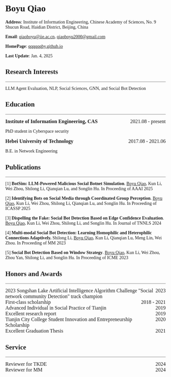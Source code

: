 <style>
body {
    font-family: "Times New Roman", sans-serif;
}
</style>


# **Boyu Qiao**

**Address**: Institute of Information Engineering, Chinese Academy of Sciences, No. 9 Shucun Road, Haidian District, Beijing, China

**Email**: [qiaoboyu@iie.ac.cn](qiaoboyu@iie.ac.cn), [qiaoboyu2000@gmail.com](qiaoboyu2000@gmail.com)

**HomePage**: [qqqqqqby.github.io](https://qqqqqqby.github.io/)

**Last Update**: Jan. 4, 2025 

## **Research Interests**
<hr style="border: 0; height: 0.3px; background-color: gray;" />

LLM Agent Evaluation, NLP, Social Sciences, GNN, and Social Bot Detection


## **Education**
<hr style="border: 0; height: 0.3px; background-color: gray;" />

<div style="font-size:16px"><span style="float:right">2021.08 - present</span><b>Institute of Information Engineering, CAS</b> </div>

<!-- $\qquad$ **Advisor**: Prof. [Songlin Hu](https://www.x-mol.com/university/faculty/312268) -->
PhD student in Cyberspace security

<div style="font-size:16px"><span style="float:right">2017.08 - 2021.06</span><b>Hebei University of Technology</b> </div>

B.E. in Network Engineering

<!-- $\qquad$ **GPA**: 96.4/100, rank 2nd/71 -->


## **Publications**
<hr style="border: 0; height: 0.3px; background-color: gray;" />

[1] **BotSim: LLM-Powered Malicious Social Botnet Simulation**. <u>Boyu Qiao</u>, Kun Li, Wei Zhou, Shilong Li, Qianqian Lu, and Songlin Hu. In Proceeding of AAAI 2025

[2] **Identifying Bots on Social Media through Coordinated Group Perception**. <u>Boyu Qiao</u>, Kun Li, Wei Zhou, Shilong Li, Qianqian Lu, and Songlin Hu. In Proceeding of ICASSP 2025

[3] **Dispelling the Fake: Social Bot Detection Based on Edge Confidence Evaluation**. <u>Boyu Qiao</u>, Kun Li, Wei Zhou, Shilong Li, and Songlin Hu. In Journal of TNNLS 2024


[4] **Multi-modal Social Bot Detection: Learning Homophilic and Heterophilic Connections Adaptively.** Shilong Li, <u>Boyu Qiao</u>, Kun Li, Qianqian Lu, Meng Lin, Wei Zhou. In Proceeding of MM 2023


[5] **Social Bot Detection Based on Window Strategy**. <u>Boyu Qiao</u>, Kun Li, Wei Zhou, Zhou Yan, Shilong Li, and Songlin Hu. In Proceeding of ICME 2023


## **Honors and Awards**
<hr style="border: 0; height: 0.3px; background-color: gray;" />

<div style="font-size:16px"><span style="float:right">2023</span>2023 Songshan Lake Artificial Intelligence Algorithm Challenge "Social network community Detection" track champion</div>

<div style="font-size:16px"><span style="float:right">2018 - 2021</span>First-class scholarship</div>
<div style="font-size:16px"><span style="float:right">2019</span>Advanced Individual in Social Practice of Tianjin</div>
<div style="font-size:16px"><span style="float:right">2019</span>Excellent research report</div>
<div style="font-size:16px"><span style="float:right">2020</span>Tianjin City College Student Innovation and Entrepreneurship Scholarship</div>
<div style="font-size:16px"><span style="float:right">2021</span>Excellent Graduation Thesis</div>


## **Service**


<hr style="border: 0; height: 0.3px; background-color: gray;" />

<div style="font-size:16px"><span style="float:right">2024</span>Reviewer for TKDE</div>

<div style="font-size:16px"><span style="float:right">2024</span>Reviewer for MM</div>

<!-- ## Skills

**Programming Languages**

$\qquad$ Proficient: Python; Java; C/C++

**Tools and Frameworks**: PyTorch, LATEX, Visual Studio, Pycharm  -->